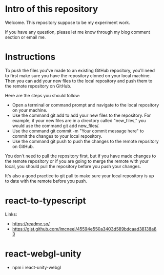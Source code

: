 # Intro of this repository

Welcome. This repository suppose to be my experiment work.

If you have any question, please let me know through my blog comment section or email me.

# Instructions
To push the files you've made to an existing GitHub repository, you'll need to first make sure you have the repository cloned on your local machine. Then you can add your new files to the local repository and push them to the remote repository on GitHub.

Here are the steps you should follow:

- Open a terminal or command prompt and navigate to the local repository on your machine.
- Use the command git add to add your new files to the repository. For example, if your new files are in a directory called "new_files," you would use the command git add new_files/.
- Use the command git commit -m "Your commit message here" to commit the changes to your local repository.
- Use the command git push to push the changes to the remote repository on GitHub.

You don't need to pull the repository first, but if you have made changes to the remote repository or if you are going to merge the remote with your local, you should pull the repository before you push your changes.

It's also a good practice to git pull to make sure your local repository is up to date with the remote before you push.
# react-to-typescript
Links:
- https://readme.so/
- https://gist.github.com/lmcneel/45594e550a3403d589bdcaad38138a83

# react-webgl-unity
- npm i react-unity-webgl

